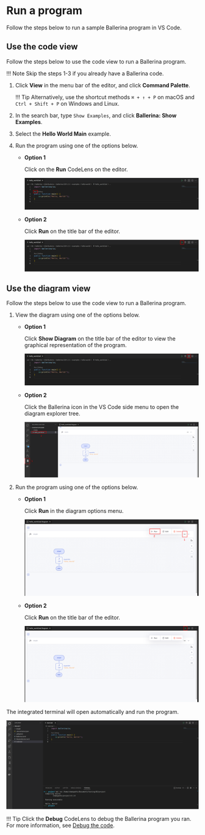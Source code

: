 # Run a program

Follow the steps below to run a sample Ballerina program in VS Code. 

## Use the code view

Follow the steps below to use the code view to run a Ballerina program.

!!! Note
    Skip the steps 1-3 if you already have a Ballerina code.
  
1. Click **View** in the menu bar of the editor, and click **Command Palette**.

    !!! Tip 
        Alternatively, use the shortcut methods `⌘ + ↑ + P` on macOS and `Ctrl + Shift + P` on Windows and Linux.

2. In the search bar, type `Show Examples`, and click **Ballerina: Show Examples**.

3. Select the **Hello World Main** example.

4. Run the program using one of the options below.

    - **Option 1**
      
        Click on the **Run** CodeLens on the editor. 
      
        <img src="/learn/images/vs-code-extension/build-and-try/build-and-run/run-code-lense.png" class="cInlineImage-full"/>

    - **Option 2**
    
        Click **Run** on the title bar of the editor.
      
        <img src="/learn/images/vs-code-extension/build-and-try/build-and-run/run-button.png" class="cInlineImage-full"/>

## Use the diagram view

Follow the steps below to use the code view to run a Ballerina program.
  
1. View the diagram using one of the options below.

    - **Option 1**

        Click **Show Diagram** on the title bar of the editor to view the graphical representation of the program.
        
        <img src="/learn/images/vs-code-extension/build-and-try/build-and-run/show-diagram-button.png" class="cInlineImage-full"/>

    - **Option 2**

        Click the Ballerina icon in the VS Code side menu to open the diagram explorer tree.
        
        <img src="/learn/images/vs-code-extension/build-and-try/build-and-run/diagram-explorer.png" class="cInlineImage-full"/>

2. Run the program using one of the options below.

    - **Option 1**

        Click **Run** in the diagram options menu.

        <img src="/learn/images/vs-code-extension/build-and-try/build-and-run/run-diagram-button.png" class="cInlineImage-full"/>

    - **Option 2**
    
        Click **Run** on the title bar of the editor.

        <img src="/learn/images/vs-code-extension/build-and-try/build-and-run/run-diagram-header-button.png" class="cInlineImage-full"/>

The integrated terminal will open automatically and run the program.

<img src="/learn/images/vs-code-extension/build-and-try/build-and-run/run-output.png" class="cInlineImage-full"/>

!!! Tip 
    Click the **Debug** CodeLens to debug the Ballerina program you ran. For more information, see [Debug the code](../debug-the-code/).
